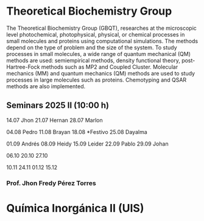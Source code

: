 # Theoretical Biochemistry Group 

The Theoretical Biochemistry Group (GBQT), researches at the microscopic level photochemical, photophysical, physical, or chemical processes in small molecules and proteins using computational simulations. The methods depend on the type of problem and the size of the system. To study processes in small molecules, a wide range of quantum mechanical (QM) methods are used: semiempirical methods, density functional theory, post-Hartree-Fock methods such as MP2 and Coupled Cluster. Molecular mechanics (MM) and quantum mechanics (QM) methods are used to study processes in large molecules such as proteins. Chemotyping and QSAR methods are also implemented.

## Seminars 2025 II (10:00 h)
  14.07   Jhon
  21.07   Hernan
  28.07   Marlon

  04.08   Pedro 
  11.08   Brayan
  18.08   *Festivo
  25.08   Dayalma

  01.09   Andrés
  08.09   Heidy
  15.09   Leider
  22.09   Pablo
  29.09   Johan

  06.10
  20.10
  27.10

  10.11
  24.11
  01.12
  15.12

### Prof. Jhon Fredy Pérez Torres
# Química Inorgánica II (UIS)
